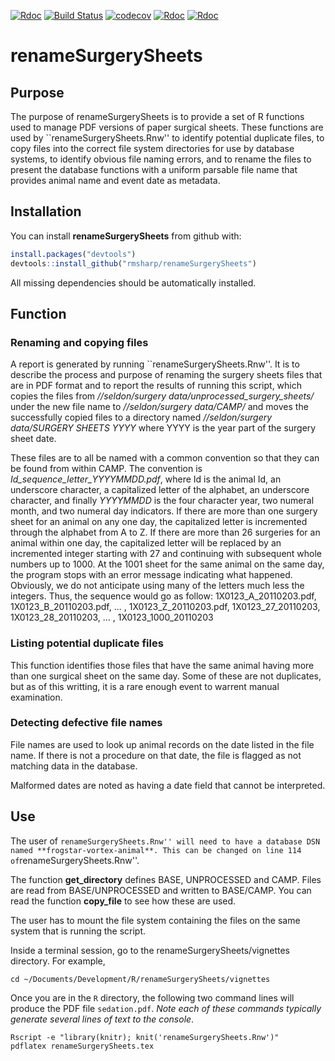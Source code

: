 
[![Rdoc](http://www.rdocumentation.org/badges/version/roxygen2)](http://www.rdocumentation.org/packages/roxygen2) [![Build Status](https://travis-ci.org/rmsharp/nprcmanager.svg?branch=master)](https://travis-ci.org/rmsharp/nprcmanager) [![codecov](https://codecov.io/gh/rmsharp/nprcmanager/branch/master/graph/badge.svg)](https://codecov.io/gh/rmsharp/nprcmanager) [![Rdoc](http://www.rdocumentation.org/badges/version/RDocumentation)](http://www.rdocumentation.org/packages/RDocumentation) [![Rdoc](http://www.rdocumentation.org/badges/version/nprcmanager)](http://www.rdocumentation.org/packages/gh/rmsharp/nprcmanager) <!-- README.md is generated from README.Rmd. Please edit that file -->

renameSurgerySheets
===================

Purpose
-------

The purpose of renameSurgerySheets is to provide a set of R functions used to manage PDF versions of paper surgical sheets. These functions are used by \`\`renameSurgerySheets.Rnw'' to identify potential duplicate files, to copy files into the correct file system directories for use by database systems, to identify obvious file naming errors, and to rename the files to present the database functions with a uniform parsable file name that provides animal name and event date as metadata.

Installation
------------

You can install **renameSurgerySheets** from github with:

``` r
install.packages("devtools")
devtools::install_github("rmsharp/renameSurgerySheets")
```

All missing dependencies should be automatically installed.

Function
--------

### Renaming and copying files

A report is generated by running \`\`renameSurgerySheets.Rnw''. It is to describe the process and purpose of renaming the surgery sheets files that are in PDF format and to report the results of running this script, which copies the files from *//seldon/surgery data/unprocessed\_surgery\_sheets/* under the new file name to *//seldon/surgery data/CAMP/* and moves the successfully copied files to a directory named *//seldon/surgery data/SURGERY SHEETS YYYY* where YYYY is the year part of the surgery sheet date.

These files are to all be named with a common convention so that they can be found from within CAMP. The convention is *Id\_sequence\_letter\_YYYYMMDD.pdf*, where Id is the animal Id, an underscore character, a capitalized letter of the alphabet, an underscore character, and finally *YYYYMMDD* is the four character year, two numeral month, and two numeral day indicators. If there are more than one surgery sheet for an animal on any one day, the capitalized letter is incremented through the alphabet from A to Z. If there are more than 26 surgeries for an animal within one day, the capitalized letter will be replaced by an incremented integer starting with 27 and continuing with subsequent whole numbers up to 1000. At the 1001 sheet for the same animal on the same day, the program stops with an error message indicating what happened. Obviously, we do not anticipate using many of the letters much less the integers. Thus, the sequence would go as follow: 1X0123\_A\_20110203.pdf, 1X0123\_B\_20110203.pdf, ... , 1X0123\_Z\_20110203.pdf, 1X0123\_27\_20110203, 1X0123\_28\_20110203, ... , 1X0123\_1000\_20110203

### Listing potential duplicate files

This function identifies those files that have the same animal having more than one surgical sheet on the same day. Some of these are not duplicates, but as of this writting, it is a rare enough event to warrent manual examination.

### Detecting defective file names

File names are used to look up animal records on the date listed in the file name. If there is not a procedure on that date, the file is flagged as not matching data in the database.

Malformed dates are noted as having a date field that cannot be interpreted.

Use
---

The user of `renameSurgerySheets.Rnw'' will need to have a database DSN named **frogstar-vortex-animal**. This can be changed on line 114 of`renameSurgerySheets.Rnw''.

The function **get\_directory** defines BASE, UNPROCESSED and CAMP. Files are read from BASE/UNPROCESSED and written to BASE/CAMP. You can read the function **copy\_file** to see how these are used.

The user has to mount the file system containing the files on the same system that is running the script.

Inside a terminal session, go to the renameSurgerySheets/vignettes directory. For example,

    cd ~/Documents/Development/R/renameSurgerySheets/vignettes

Once you are in the `R` directory, the following two command lines will produce the PDF file `sedation.pdf`. *Note each of these commands typically generate several lines of text to the console*.

    Rscript -e "library(knitr); knit('renameSurgerySheets.Rnw')"
    pdflatex renameSurgerySheets.tex
